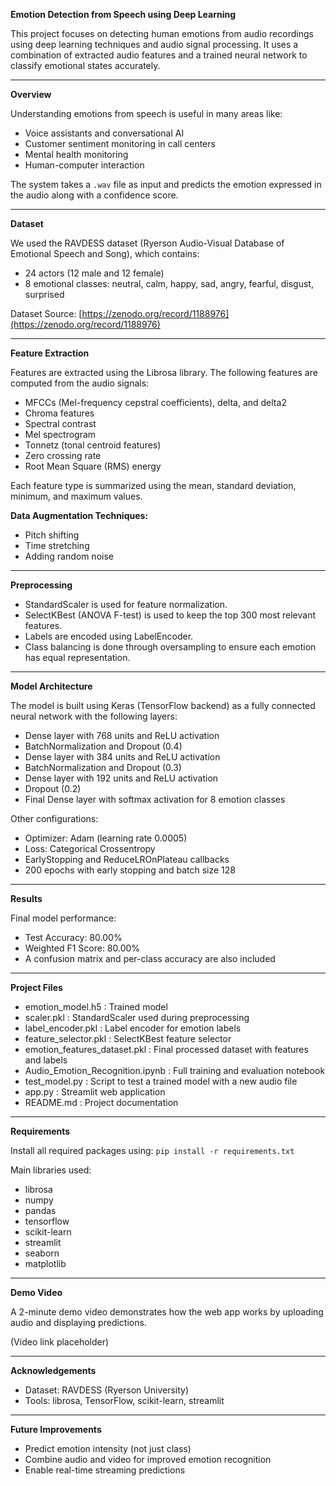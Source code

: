 **Emotion Detection from Speech using Deep Learning**

This project focuses on detecting human emotions from audio recordings using deep learning techniques and audio signal processing. It uses a combination of extracted audio features and a trained neural network to classify emotional states accurately.

---

**Overview**

Understanding emotions from speech is useful in many areas like:

* Voice assistants and conversational AI
* Customer sentiment monitoring in call centers
* Mental health monitoring
* Human-computer interaction

The system takes a `.wav` file as input and predicts the emotion expressed in the audio along with a confidence score.

---

**Dataset**

We used the RAVDESS dataset (Ryerson Audio-Visual Database of Emotional Speech and Song), which contains:

* 24 actors (12 male and 12 female)
* 8 emotional classes: neutral, calm, happy, sad, angry, fearful, disgust, surprised

Dataset Source: [https://zenodo.org/record/1188976](https://zenodo.org/record/1188976)

---

**Feature Extraction**

Features are extracted using the Librosa library. The following features are computed from the audio signals:

* MFCCs (Mel-frequency cepstral coefficients), delta, and delta2
* Chroma features
* Spectral contrast
* Mel spectrogram
* Tonnetz (tonal centroid features)
* Zero crossing rate
* Root Mean Square (RMS) energy

Each feature type is summarized using the mean, standard deviation, minimum, and maximum values.

**Data Augmentation Techniques:**

* Pitch shifting
* Time stretching
* Adding random noise

---

**Preprocessing**

* StandardScaler is used for feature normalization.
* SelectKBest (ANOVA F-test) is used to keep the top 300 most relevant features.
* Labels are encoded using LabelEncoder.
* Class balancing is done through oversampling to ensure each emotion has equal representation.

---

**Model Architecture**

The model is built using Keras (TensorFlow backend) as a fully connected neural network with the following layers:

* Dense layer with 768 units and ReLU activation
* BatchNormalization and Dropout (0.4)
* Dense layer with 384 units and ReLU activation
* BatchNormalization and Dropout (0.3)
* Dense layer with 192 units and ReLU activation
* Dropout (0.2)
* Final Dense layer with softmax activation for 8 emotion classes

Other configurations:

* Optimizer: Adam (learning rate 0.0005)
* Loss: Categorical Crossentropy
* EarlyStopping and ReduceLROnPlateau callbacks
* 200 epochs with early stopping and batch size 128

---

**Results**

Final model performance:

* Test Accuracy: 80.00%
* Weighted F1 Score: 80.00%
* A confusion matrix and per-class accuracy are also included

---

**Project Files**

* emotion\_model.h5 : Trained model
* scaler.pkl : StandardScaler used during preprocessing
* label\_encoder.pkl : Label encoder for emotion labels
* feature\_selector.pkl : SelectKBest feature selector
* emotion\_features\_dataset.pkl : Final processed dataset with features and labels
* Audio\_Emotion\_Recognition.ipynb : Full training and evaluation notebook
* test\_model.py : Script to test a trained model with a new audio file
* app.py : Streamlit web application
* README.md : Project documentation
---

**Requirements**

Install all required packages using:
`pip install -r requirements.txt`

Main libraries used:

* librosa
* numpy
* pandas
* tensorflow
* scikit-learn
* streamlit
* seaborn
* matplotlib

---

**Demo Video**

A 2-minute demo video demonstrates how the web app works by uploading audio and displaying predictions.

(Video link placeholder)

---

**Acknowledgements**

* Dataset: RAVDESS (Ryerson University)
* Tools: librosa, TensorFlow, scikit-learn, streamlit

---

**Future Improvements**

* Predict emotion intensity (not just class)
* Combine audio and video for improved emotion recognition
* Enable real-time streaming predictions

